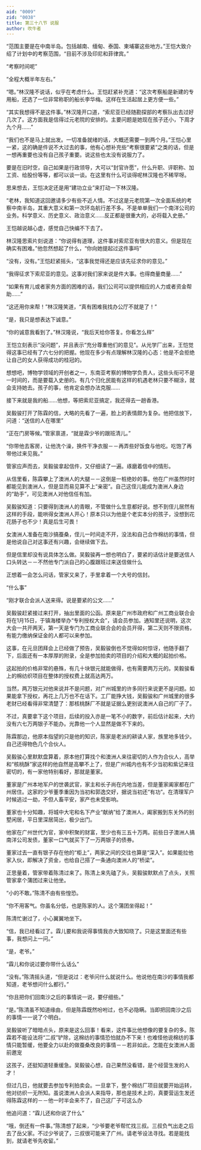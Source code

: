 ```yaml
---
aid: "0009"
zid: "0038"
title: 第三十八节 说服
author: 吹牛者
---
```


“范围主要是在中南半岛。包括越南、缅甸、泰国、柬埔寨这些地方。”王恺大致介绍了计划中的考察范围，“目前不涉及印尼和菲律宾。”

“考察时间呢”

“全程大概半年左右。”

“嗯。”林汉隆不说话，似乎在考虑什么。王恺赶紧补充道：“这次考察船是新建的专用船，还选了一位非常称职的船长李华梅。这样在生活起居上更方便一些。”

“其实我想得不是这件事。”林汉隆开口道，“索尼亚已经随勘探部的考察队出去过好几次了。这方面我是信得过元老院的安排的。主要问题是她现在孩子还小，下周才九个月……”

“我们也不是马上就出发。一切准备就绪的话，大概还需要一到两个月。”王恺心里一紧，这的确是件说不大过去的事，他有心想补充些“考察很要紧”之类的话，但是一想再重要也没有自己孩子重要。说这些也太没有说服力了。

要是在旧时空，自己如果是行政领导，大可以“封官许愿”，什么升职、评职称、加工资、给股份等等，都可以谈一谈。在这里有什么可谈得呢林汉隆也不稀罕呀。

思来想去，王恺决定还是用“建功立业”来打动一下林汉隆。

“老林，我知道这回邀请多少有些不近人情。不过这是元老院第一次全面系统的考察中南半岛，其重大意义和第一次环岛航行差不多。不是单单我们一个南洋公司的业务。科学意义、历史意义、政治意义……反正都是很重大的，必将载入史册。”

王恺越说越心虚，感觉自己快编不下去了。

林汉隆思索片刻说道：“你说得有道理，这件事对索尼亚有很大的意义。但是现在确实有困难。”他忽然想起了什么，“你向她提起过这件事吗”

“没有，没有。”王恺赶紧摇头，“这事我觉得还是应该先征求你的意见。”



“我得征求下索尼亚的意见。这事对我们家来说是件大事。也得商量商量……”

“如果有育儿或者家务方面的困难的话，我们公司可以提供相应的人力或者资金帮助……”

“这还用你来帮！”林汉隆笑道，“真有困难我找办公厅不就是了！”

“是，我只是想表达下诚意。”

“你的诚意我看到了。”林汉隆说，“我后天给你答复。你看怎么样”

王恺立刻表示“没问题”，并且表示“充分尊重他们的意见”。从光学厂出来，王恺觉得这事已经有了六七分的把握。他现在多少有点理解林汉隆的心态：他是不会拒绝让自己的女人获得成功的桂冠的。

想想吧，博物学领域的开创者之一，东南亚考察的博物学负责人，这些头衔可不是一时间的，而是要载入史册的。有几个归化民能有这样的机遇老林只要不糊涂，就会支持她去。孩子的事，他肯定会想办法克服……

接下来就是我的船……他想，等把索尼亚搞定，我还得去一趟香港。

吴毅骏打开了陈霖的信，大略的先看了一遍，脸上的表情颇为复杂。他把信放下，问道：“送信的人在哪里”

“正在门房等候。”管家禀道，“就是霖少爷的跟班清儿。”

“你带他去客房，让他洗个澡，换件干净衣服－－再弄些好饭食与他吃。吃饱了再带他过来见我。”

管家应声而去，吴毅骏拿起信件，又仔细读了一遍。琢磨着信中的情形。

从信里看，陈霖攀上了澳洲人的大腿－－这倒是一桩绝妙的事。他在广州虽然时时都能见到澳洲人，但是显而易见算不上“亲密”。自己这侄儿能成为澳洲人身边的“助手”，可见澳洲人对他信任有加。

吴毅骏知道：只要得到澳洲人的青眼，不管做什么生意都好说。想不到侄儿居然有这样的手段，能哄得女澳洲人开心！原本只以为他是个老实本分的孩子，没想到花花肠子也不少！真是后生可畏！

女澳洲人准备在南沙搞蚕桑，侄儿一时间走不开，没法和自己合作棉纺的事情，但是他说自己对这事还有兴趣，会继续做下去。

但是信里却没有说具体怎么做。吴毅骏再一想也明白了，要紧的话估计是要送信人口头转达－－不然他专门派自己的心腹跟班过来送信做什么

正想着一会怎么问话，管家又来了，手里拿着一个大号的信封。

“什么事”

“刚才联合会派人送来得。说是要紧的公文……”

吴毅骏赶紧接过来打开，抽出里面的公函。原来是广州市政府和广州工商业联合会将在1月15日，于镇海楼举办“专利授权大会”，请会员参加。通知里还说明，这次大会一共开两天，第一天是专门为工商业联合会的会员开得，第二天则不限资格，有能力缴纳保证金的人都可以来参加。

这事，在元旦团拜会上已经做了预告，吴毅骏倒也不觉得如何惊讶，他随手翻了下，后面还有一本厚厚的附录，全是参加拍卖的项目的介绍和大概的起拍价格。

这起拍的价格非常的悬殊，有几十块银元就能做得，也有需要两万元的。吴毅骏看上的棉纺织项目在整体的授权费上就高达两万。

当然，两万银元对他来说并不是问题，对广州城里的许多同行来说更不是问题。如果能拿下授权，再花上几万也不在话下。工厂能挣大钱，吴毅骏和广州城里的很多老财已经看得非常清楚了：那核桃酥厂不就是证据么更别说澳洲人自己的厂子了。

不过，真要拿下这个项目，后续的投入亦是一笔不小的数字，前后估计起来，大约没有六七万两银子不能办。光靠他一个人显然是做不下来的。

陈霖那边，他原本指望的只是他的知识，陈家是老派的耕读人家，族里地多钱少。自己还得物色几个合伙人。

吴毅骏心里默默盘算着，原本他打算找个和澳洲人来往密切的人作为合伙人，高举和“核桃酥”家这样的他自然是高攀不上了，但是广州城内也有不少当初和紫记来往密切的，有一家他特别看好，那就是董家。

董家是广州本地军户的世袭武官，家主和长子尚在内地当差，但是董家阖家都在广州居住。这家的少爷董季重因为当初和郭逸交好，据说当初还“有功”。在清理军户时候逃过一劫，不但人畜平安，家产也未受影响。

董家也十分知趣，将城中大宅和名下产业“献纳”给了澳洲人，阖家搬到东关外的别墅闲居，平日里深居简出，极少出门。

他家在广州世代为官，家中积聚的财富，至少也有三五十万两。前些日子澳洲人搞南洋公司发债，董家一口气就买下了一万两银子的债券。

董家过去一直有银子存在他的“柜上”，两家之间的交往也算是“深入”。如果能拉他家入伙，即解决了资金，也给自己搭了一条通向澳洲人的“桥梁”。

正思量着，管家带着陈清过来了。陈清上来先磕了头，吴毅骏默默点了点头，关照管家拿个蒲团过来让他坐。

“小的不敢。”陈清不由有些惶恐。

“你不用客气。你虽名分低，也是陈家的人。这个蒲团坐得起！”

陈清忙谢过了，小心翼翼地坐下。

“信，我已经看过了。霖儿要和我说得事情我亦大致知晓了。只是这里面还有些事，我想问上一问。”

“是，老爷。”

“霖儿和你说过要你带什么话么”

“没有。”陈清摇头道，“但是说过：老爷问什么就说什么。他说他在南沙的事情我都知道，老爷想问什么都行。”

“你且把你们回南沙之后的事情说一说，要仔细些。”

“是。”陈清虽不知道缘由，但是陈霖既然吩咐过，也不必隐瞒。当即把回南沙之后的事情一一说了个明白。

吴毅骏听了暗暗点头，原来是这么回事！看来，这件事比他想像的要复杂的多。陈霖若不能设法将“二叔”铲除，这棉纺的事情恐怕就办不下来！也难怪他说棉纺的事情只能暂缓，他要全力以赴的做蚕桑改良的事情－－若非如此，怎能在女澳洲人面前邀宠

这孩子，还挺知道轻重缓急。吴毅骏心想，自己果然没看错，是个经营生发的人才！

但过几日，他就要去参加专利拍卖会。一旦拿下，整个棉纺厂项目就要开始运转，他对纺织一无所知。虽说澳洲人会派人来指导，那也是技术上的，真要营运生发还得陈霖这样的－－他一时半会来不了，自己这厂子可这么办

他追问道：“霖儿还和你说了什么”

“哦，倒还有一件事。”陈清想了起来，“少爷要老爷帮忙找三叔。三叔负气出走之后去了岳父家。不过少爷说了，三叔很可能来了广州。请老爷设法寻找。若是能找到，就请老爷先收留。”

